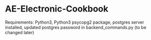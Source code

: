 # AE-Electronic-Cookbook
Requirements: Python3, Python3 psycopg2 package, postgres server installed, updated postgres password in backend_commands.py (to be changed later)